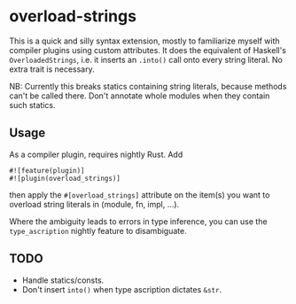 # overload-strings

This is a quick and silly syntax extension, mostly to familiarize myself with
compiler plugins using custom attributes.  It does the equivalent of Haskell's
`OverloadedStrings`, i.e. it inserts an `.into()` call onto every string
literal.  No extra trait is necessary.

NB: Currently this breaks statics containing string literals, because methods
can't be called there.  Don't annotate whole modules when they contain such
statics.

## Usage

As a compiler plugin, requires nightly Rust.  Add
```
#![feature(plugin)]
#![plugin(overload_strings)]
```
then apply the `#[overload_strings]` attribute on the item(s) you want to
overload string literals in (module, fn, impl, ...).

Where the ambiguity leads to errors in type inference, you can use the
`type_ascription` nightly feature to disambiguate.

## TODO

* Handle statics/consts.
* Don't insert `into()` when type ascription dictates `&str`.
